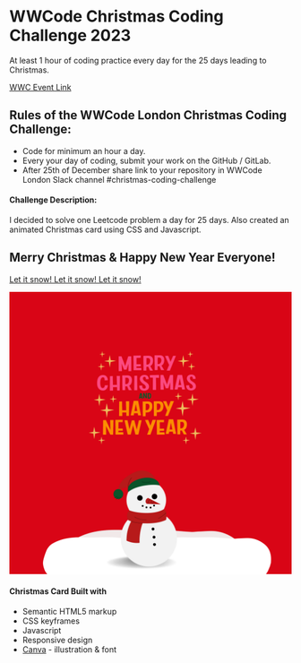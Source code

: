 # WWCode Christmas Coding Challenge 2023

At least 1 hour of coding practice every day for the 25 days leading to Christmas.

[WWC Event Link](https://www.meetup.com/women-who-code-london/events/297263928/)

## Rules of the WWCode London Christmas Coding Challenge:

- Code for minimum an hour a day.
- Every your day of coding, submit your work on the GitHub / GitLab.
- After 25th of December share link to your repository in WWCode London Slack channel #christmas-coding-challenge

#### Challenge Description:

I decided to solve one Leetcode problem a day for 25 days. Also created an animated Christmas card using CSS and Javascript.

## Merry Christmas & Happy New Year Everyone!

[Let it snow! Let it snow! Let it snow!](https://ushisha.github.io/christmas-coding-challenge2023/)

![](./christmas_card/christmas.png)

#### Christmas Card Built with

- Semantic HTML5 markup
- CSS keyframes
- Javascript
- Responsive design
- [Canva](https://www.canva.com/) - illustration & font
